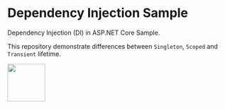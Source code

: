 # Dependency Injection Sample
Dependency Injection (DI) in ASP.NET Core Sample.

This repository demonstrate differences between `Singleton`, `Scoped` and `Transient` lifetime.

<a href="https://coffeebede.ir/buycoffee/sajad"><img src="https://coffeebede.ir/CofeeTemplate/lib/default-yellow.svg" style="height:85px" /></a>
